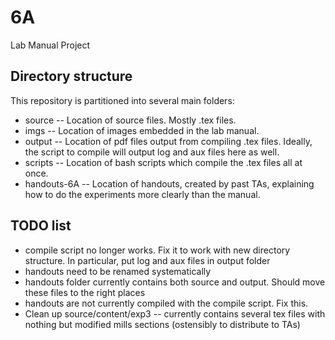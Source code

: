 # 6A
Lab Manual Project

## Directory structure

This repository is partitioned into several main folders:

* source -- Location of source files.  Mostly .tex files.
* imgs -- Location of images embedded in the lab manual.
* output -- Location of pdf files output from compiling .tex files.  Ideally,
  the script to compile will output log and aux files here as well.
* scripts -- Location of bash scripts which compile the .tex files all at once.
* handouts-6A -- Location of handouts, created by past TAs, 
explaining how to do the experiments more clearly than the manual.

## TODO list

* compile script no longer works.  Fix it to work with new directory structure.
  In particular, put log and aux files in output folder
* handouts need to be renamed systematically
* handouts folder currently contains both source and output.  Should move these
  files to the right places
* handouts are not currently compiled with the compile script.  Fix this.
* Clean up source/content/exp3 -- currently contains several tex files 
with nothing but modified mills sections (ostensibly to distribute to TAs)
